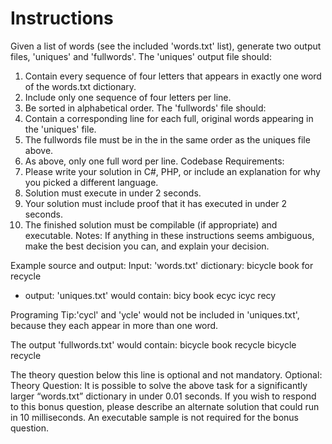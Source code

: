 # Instructions
Given a list of words (see the included 'words.txt' list), generate two output files, 'uniques' and 'fullwords'.
The 'uniques' output file should:
1.	Contain every sequence of four letters that appears in exactly one word of the words.txt dictionary.
2.	Include only one sequence of four letters per line.
3.	Be sorted in alphabetical order.
The 'fullwords' file should:
1.	Contain a corresponding line for each full, original words appearing in the 'uniques' file.
2.	The fullwords file must be in the in the same order as the uniques file above.
3.	As above, only one full word per line.
Codebase Requirements:
1.	Please write your solution in C#, PHP, or include an explanation for why you picked a different language.
2.	Solution must execute in under 2 seconds.
3.	Your solution must include proof that it has executed in under 2 seconds.
4.	The finished solution must be compilable (if appropriate) and executable.
Notes: If anything in these instructions seems ambiguous, make the best decision you can, and explain your decision.

Example source and output:
Input:  'words.txt' dictionary:
bicycle
book
for
recycle

* output: 'uniques.txt' would contain:
bicy
book
ecyc
icyc
recy

Programing Tip:'cycl' and 'ycle' would not be included in 'uniques.txt', because they each appear in more than one word.

The output 'fullwords.txt' would contain:
bicycle
book
recycle
bicycle
recycle



The theory question below this line is optional and not mandatory.
Optional: Theory Question:
It is possible to solve the above task for a significantly larger “words.txt” dictionary in under 0.01 seconds. 
If you wish to respond to this bonus question, please describe an alternate solution that could run in 10 milliseconds. An executable sample is not required for the bonus question.  

